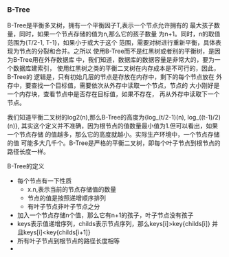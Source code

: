 ### B-Tree
B-Tree是平衡多叉树，拥有一个平衡因子T,表示一个节点允许拥有的
最大孩子数量，同时，如果一个节点存储的值为n,那么它的孩子数量
为n+1。同时，n的取值范围为{T/2-1, T-1}，如果小于或大于这个
范围，需要对树进行重新平衡，具体表现为节点的分裂和合并。之所以
使用B-Tree而不是红黑树或者别的平衡树，是因为B-Tree用在外存数据库
中，我们知道，数据库的数据容量是非常大的，要为一个数据库建索引，
使用红黑树之类的平衡二叉树在内存成本是不可行的，因此，B-Tree的
逻辑是，只有初始几层的节点是存放在内存中，剩下的每个节点放在
外存中，要查找一个目标值，需要依次从外存中读取一个节点，节点的
大小刚好是一个内存块，查看节点中是否存在目标值，如果不存在，
再从外存中读取下一个节点。

我们知道平衡二叉树的log2(n),那么B-Tree的高度为{log_(t/2-1)(n), log_((t-1)/2)(n)},
其实这个定义并不准确，因为根节点的值数量最小值为1.但可以看出，如果一个节点存储
的值越多，那么它的高度就越小。实际生产环境中，一个节点存储的值
可能多大几千个。B-Tree是严格的平衡二叉树，即每个叶子节点到根节点的
路径长度一样。

[](./imgs/t4.svg)

B-Tree的定义
- 每个节点有一下性质
    - x.n,表示当前的节点存储值的数量
    - 节点的值是按照递增顺序排列
    - 有叶子节点非叶子节点之分
- 加入一个节点存储n个值，那么它有n+1的孩子，叶子节点没有孩子
- keys表示值递增序列，childs表示节点序列，那么keys[i]>key{childs[i]}
并且keys[i]<key{childs[i+1]}
- 所有叶子节点到根节点的路径长度相等
- 
